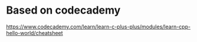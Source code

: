 # Based on codecademy

https://www.codecademy.com/learn/learn-c-plus-plus/modules/learn-cpp-hello-world/cheatsheet
